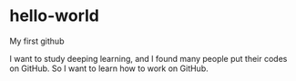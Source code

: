 # hello-world
My first github

I want to study deeping learning, and I found many people put their codes on GitHub. So I want to learn how to work on GitHub.
